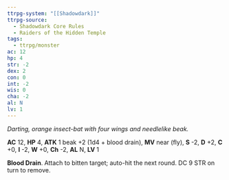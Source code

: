 ```yaml
---
ttrpg-system: "[[Shadowdark]]"
ttrpg-source:
  - Shadowdark Core Rules
  - Raiders of the Hidden Temple
tags:
  - ttrpg/monster
ac: 12
hp: 4
str: -2
dex: 2
con: 0
int: -2
wis: 0
cha: -2
al: N
lv: 1
---
```


_Darting, orange insect-bat with four wings and needlelike beak._

**AC** 12, **HP** 4, **ATK** 1 beak +2 (1d4 + blood drain), **MV** near (fly), **S** -2, **D** +2, **C** +0, **I** -2, **W** +0, **Ch** -2, **AL** N, **LV** 1

**Blood Drain**. Attach to bitten target; auto-hit the next round. DC 9 STR on turn to remove.

